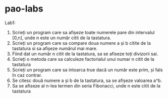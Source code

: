 # pao-labs

Lab1:
1. Scrieți un program care sa afișeze toate numerele pare din intervalul [0,n], unde n este un număr citit de la tastatura.
2. Scrieți un program care sa compare doua numere a și b citite de la tastatura si sa afișeze numărul mai mare.
3. Fiind dat un număr n citit de la tastatura, sa se afiseze toți divizorii sai.
4. Scrieți o metoda care sa calculeze factorialul unui numar n citit de la tastatura
5. Scrieți un program care sa intoarca true dacă un număr este prim, și fals în caz contrar.
6. Se citesc două numere a și b de la tastatura, sa se afișeze valoarea a^b.
7. Sa se afiseze al n-lea termen din seria Fibonacci, unde n este citit de la tastatura
